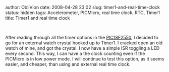 author: ObliVion
date: 2008-04-28 23:02
slug: timer1-and-real-time-clock
status: hidden
tags: Accelerometer, PICMicro, real time clock, RTC, Timer1
title: Timer1 and real time clock


 

After reading through all the timer options in the
[PIC18F2550](http://www.microchip.com/stellent/idcplg?IdcService=SS_GET_PAGE&nodeId=1335&dDocName=en010280),
I decided to go for an external watch crystal hooked up to Timer1. I
cracked open an old watch of mine, and got the crystal. I now have a
simple ISR toggling a LED every second. This way, I can have a the clock
counting even if the PICMicro is in low power mode. I will continue to
test this option, as it seems easier, and cheaper, than using and
external real time clock.

